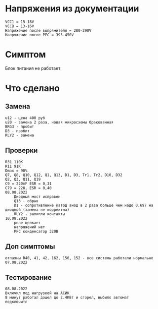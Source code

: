 # Напряжения из документации
	VCC1 = 15-18V
	VCCB = 13-16V
	Напряжение после выпрямителя = 280-290V
	Напряжение после PFC = 395-450V


# Симптом 
Блок питания не работает 

# Что сделано 
## Замена
	u12 - цена 400 руб
	u20 - замена 2 раза, новая микросхемы бракованная
	BRG3 - пробит
	D3 - пробит
	RLY2 - замена


## Проверки
	R31 110K 
	R11 91K
	Dmax = 90%
	Q7, Q8, Q10, Q12, Q1, Q13, D1, D3, Tr1, Tr2, D10, D32
	Q2, Q3, Q11, Q19
	C9 = 220mF ESR = 0,31
	C79 = 220, ESR = 0,40
	08.08.2022
		Диодный мост исправен
		Q13 - обрыв
		D1 - сопротивление катод анод в 2 раза больше чем надо 0.697 на диодной (замена не корректна)
		RLY2 - залипли контакты
	10.08.2022
		реле щелкает 
		напряжений нет 
		PFC конденсатор 320В


## Доп симптомы
	отпаяны R40, 41, 42, 162, 150, 152 - все системы работали нормально 
	07.08.2022

## Тестирование
	08.08.2022
	Включил под нагрузкой на АСИК 
	8 минут работал дошел до 2.4КВт и сгорел, выбило автомат
	подключитл
	

